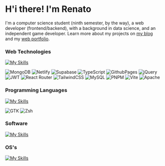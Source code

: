 # H'i there! I'm Renato
I'm a computer science student (ninth semester, by the way), a web developer (frontend/backend), with a background in data science, and an independent game developer. Learn more about my projects on [my blog](https://riprtx.netlify.app/) and my [web portfolio](https://renatosanchez.netlify.app/).

### Web Technologies
[![My Skills](https://skillicons.dev/icons?i=html,css,js,astro,react,angular,nodejs,express&perline=8)](https://skillicons.dev)

![MongoDB](https://img.shields.io/badge/Mongo_DB-%23175609.svg?style=for-the-badge&logo=MongoDB&logoColor=#00C7B7) 
![Netlify](https://img.shields.io/badge/netlify-%23000000.svg?style=for-the-badge&logo=netlify&logoColor=#00C7B7) 
![Supabase](https://img.shields.io/badge/Supabase-%2338B2AC.svg?style=for-the-badge&logo=Supabase&logoColor=white) 
![TypeScript](https://img.shields.io/badge/typescript-%23007ACC.svg?style=for-the-badge&logo=typescript&logoColor=white) 
![GithubPages](https://img.shields.io/badge/github%20pages-121013?style=for-the-badge&logo=github&logoColor=white) 
![jQuery](https://img.shields.io/badge/jquery-%230769AD.svg?style=for-the-badge&logo=jquery&logoColor=white) 
![JWT](https://img.shields.io/badge/JWT-black?style=for-the-badge&logo=JSON%20web%20tokens) 
![React Router](https://img.shields.io/badge/React_Router-CA4245?style=for-the-badge&logo=react-router&logoColor=white) 
![TailwindCSS](https://img.shields.io/badge/tailwindcss-%2318B2AC.svg?style=for-the-badge&logo=tailwind-css&logoColor=white) 
![MySQL](https://img.shields.io/badge/mysql-%2300000f.svg?style=for-the-badge&logo=mysql&logoColor=white)
![PNPM](https://img.shields.io/badge/PNPM-%23CB3837.svg?style=for-the-badge&logo=npm&logoColor=white) 
![Vite](https://img.shields.io/badge/vite-%23646CFF.svg?style=for-the-badge&logo=vite&logoColor=white) 
![Apache](https://img.shields.io/badge/apache-%23D42029.svg?style=for-the-badge&logo=apache&logoColor=white)  

### Programming Languages
[![My Skills](https://skillicons.dev/icons?i=ts,c,lua,java,kotlin,matlab,python,wasm,p5js&perline=8)](https://skillicons.dev)

![GTK](https://img.shields.io/badge/GTK-C-%2300000f.svg?style=for-the-badge&logo=GTK&logoColor=green)
![Zsh](https://img.shields.io/badge/Zsh-%233b2d66.svg?style=for-the-badge&logo=zsh&logoColor=green)

### Software
[![My Skills](https://skillicons.dev/icons?i=blender,illustrator,git,github,neovim,latex,rabbitmq,postman&perline=8)](https://skillicons.dev)

### OS's
[![My Skills](https://skillicons.dev/icons?i=arch,ubuntu,windows,nix&perline=8)](https://skillicons.dev)

